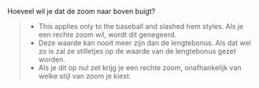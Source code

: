 
Hoeveel wil je dat de zoom naar boven buigt?

> - This applies only to the baseball and slashed hem styles. Als je een rechte zoom wil, wordt dit genegeerd.
> - Deze waarde kan nooit meer zijn dan de lengtebonus. Als dat wel zo is zal ze stilletjes op de waarde van de lengtebonus gezet worden.
> - Als je dit op nul zet krijg je een rechte zoom, onafhankelijk van welke stijl van zoom je kiest.